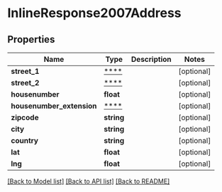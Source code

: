 # InlineResponse2007Address

## Properties
Name | Type | Description | Notes
------------ | ------------- | ------------- | -------------
**street_1** | [****](.md) |  | [optional] 
**street_2** | [****](.md) |  | [optional] 
**housenumber** | **float** |  | [optional] 
**housenumber_extension** | [****](.md) |  | [optional] 
**zipcode** | **string** |  | [optional] 
**city** | **string** |  | [optional] 
**country** | **string** |  | [optional] 
**lat** | **float** |  | [optional] 
**lng** | **float** |  | [optional] 

[[Back to Model list]](../../README.md#documentation-for-models) [[Back to API list]](../../README.md#documentation-for-api-endpoints) [[Back to README]](../../README.md)

